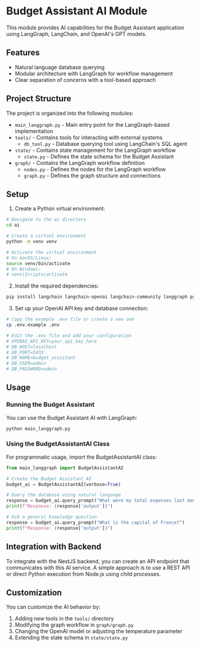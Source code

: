 # Budget Assistant AI Module

This module provides AI capabilities for the Budget Assistant application using LangGraph, LangChain, and OpenAI's GPT models.

## Features

- Natural language database querying
- Modular architecture with LangGraph for workflow management
- Clear separation of concerns with a tool-based approach

## Project Structure

The project is organized into the following modules:

- `main_langgraph.py` - Main entry point for the LangGraph-based implementation
- `tools/` - Contains tools for interacting with external systems
  - `db_tool.py` - Database querying tool using LangChain's SQL agent
- `state/` - Contains state management for the LangGraph workflow
  - `state.py` - Defines the state schema for the Budget Assistant
- `graph/` - Contains the LangGraph workflow definition
  - `nodes.py` - Defines the nodes for the LangGraph workflow
  - `graph.py` - Defines the graph structure and connections

## Setup

1. Create a Python virtual environment:

```bash
# Navigate to the ai directory
cd ai

# Create a virtual environment
python -m venv venv

# Activate the virtual environment
# On macOS/Linux:
source venv/bin/activate
# On Windows:
# venv\Scripts\activate
```

2. Install the required dependencies:

```bash
pip install langchain langchain-openai langchain-community langgraph python-dotenv sqlalchemy psycopg2-binary
```

3. Set up your OpenAI API key and database connection:

```bash
# Copy the example .env file or create a new one
cp .env.example .env

# Edit the .env file and add your configuration
# OPENAI_API_KEY=your_api_key_here
# DB_HOST=localhost
# DB_PORT=5433
# DB_NAME=budget_assistant
# DB_USER=admin
# DB_PASSWORD=admin
```

## Usage

### Running the Budget Assistant

You can use the Budget Assistant AI with LangGraph:

```bash
python main_langgraph.py
```

### Using the BudgetAssistantAI Class

For programmatic usage, import the BudgetAssistantAI class:

```python
from main_langgraph import BudgetAssistantAI

# Create the Budget Assistant AI
budget_ai = BudgetAssistantAI(verbose=True)

# Query the database using natural language
response = budget_ai.query_prompt("What were my total expenses last month?")
print(f"Response: {response['output']}")

# Ask a general knowledge question
response = budget_ai.query_prompt("What is the capital of France?")
print(f"Response: {response['output']}")
```

## Integration with Backend

To integrate with the NestJS backend, you can create an API endpoint that communicates with this AI service. A simple approach is to use a REST API or direct Python execution from Node.js using child processes.

## Customization

You can customize the AI behavior by:

1. Adding new tools in the `tools/` directory
2. Modifying the graph workflow in `graph/graph.py`
3. Changing the OpenAI model or adjusting the temperature parameter
4. Extending the state schema in `state/state.py`
